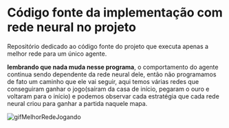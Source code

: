 # Código fonte da implementação com rede neural no projeto

Repositório dedicado ao código fonte do projeto que executa apenas a melhor rede para um único agente.

**lembrando que nada muda nesse programa**, o comportamento do agente continua sendo dependente da rede neural 
dele, então não programamos de fato um caminho que ele vai seguir, aqui temos várias redes que conseguiram ganhar o 
jogo(saíram da casa de início, pegaram o ouro e voltaram para o início) e podemos observar cada estratégia que cada 
rede neural criou para ganhar a partida naquele mapa.

![gifMelhorRedeJogando](https://github.com/thag0/Projeto-Wumpus-Inteligencia-Computacional/assets/91092364/3c01bb4a-1bb1-4ddf-ada4-117a3f9ab5ec)
